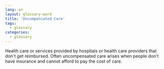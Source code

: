 ```yaml
---
lang: en
layout: glossary-word
title: 'Uncompensated Care'
tags:
  - glossary
categories:
  - glossary
---
```

Health care or services provided by hospitals or health care providers that don't get reimbursed. Often uncompensated care arises when people don't have insurance and cannot afford to pay the cost of care.